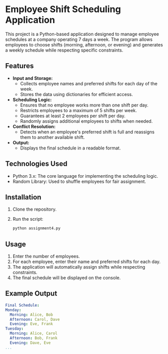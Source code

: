 # Employee Shift Scheduling Application

This project is a Python-based application designed to manage employee schedules at a company operating 7 days a week. The program allows employees to choose shifts (morning, afternoon, or evening) and generates a weekly schedule while respecting specific constraints.

## Features

* **Input and Storage:**
    * Collects employee names and preferred shifts for each day of the week.
    * Stores the data using dictionaries for efficient access.
* **Scheduling Logic:**
    * Ensures that no employee works more than one shift per day.
    * Restricts employees to a maximum of 5 shifts per week.
    * Guarantees at least 2 employees per shift per day.
    * Randomly assigns additional employees to shifts when needed.
* **Conflict Resolution:**
    * Detects when an employee's preferred shift is full and reassigns them to another available shift.
* **Output:**
    * Displays the final schedule in a readable format.

## Technologies Used

* Python 3.x: The core language for implementing the scheduling logic.
* Random Library: Used to shuffle employees for fair assignment.

## Installation

1.  Clone the repository.
2.  Run the script:

    ```bash
    python assignment4.py
    ```

## Usage

1.  Enter the number of employees.
2.  For each employee, enter their name and preferred shifts for each day.
3.  The application will automatically assign shifts while respecting constraints.
4.  The final schedule will be displayed on the console.

## Example Output

```yaml
Final Schedule:
Monday:
  Morning: Alice, Bob
  Afternoon: Carol, Dave
  Evening: Eve, Frank
Tuesday:
  Morning: Alice, Carol
  Afternoon: Bob, Frank
  Evening: Dave, Eve
...
